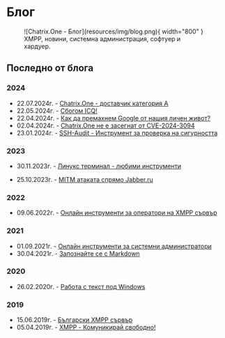 # Блог

<figure markdown>
   ![Chatrix.One - Блог](resources/img/blog.png){ width="800" }
   <figcaption>XMPP, новини, системна администрация, софтуер и хардуер.</figcaption>
</figure>

## Последно от блога

### 2024

- 22.07.2024г. - [Chatrix.One - доставчик категория A](https://blog.chatrix.one/posts/CharixOne-Category-A-XMPP-Provider/)
- 22.05.2024г. - [Сбогом ICQ!](https://blog.chatrix.one/posts/RIP-ICQ/)
- 22.04.2024г. - [Как да премахнем Google от нашия личен живот?](https://blog.chatrix.one/posts/How-To-DeGoogle-Our-Life/)
- 02.04.2024г. - [Chatrix.One не е засегнат от CVE-2024-3094](https://blog.chatrix.one/posts/ChatrixOne-CVE-2024-3094/)
- 23.01.2024г. - [SSH-Audit - Инструмент за проверка на сигурността](https://blog.chatrix.one/posts/SSH-Audit/)

### 2023

- 30.11.2023г. - [Линукс терминал - любими инструменти](https://blog.chatrix.one/posts/LInux-CLI-Tools/)

- 25.10.2023г. - [MITM атаката спрямо Jabber.ru](https://blog.chatrix.one/posts/MITM-Attack/)

### 2022

- 09.06.2022г. - [Онлайн инструменти за оператори на XMPP сървър](https://blog.chatrix.one/posts/%D0%9Enline-tools-for-XMPP-server-operators/)

### 2021

- 01.09.2021г. - [Онлайн инструменти за системни администратори](https://blog.chatrix.one/posts/Online-Sysadmin-tools/)
- 30.04.2021г. - [Запознайте се с Markdown](https://blog.chatrix.one/posts/Meet-Markdown/)

### 2020

- 26.02.2020г. - [Работа с текст под Windows](https://blog.chatrix.one/posts/Text-under-Windows/)

### 2019

- 15.06.2019г. - [Български XMPP сървър](https://blog.chatrix.one/posts/Bulgarian-XMPP-server/)
- 05.04.2019г. - [XMPP - Комуникирай свободно!](https://blog.chatrix.one/posts/XMPP-communication/)